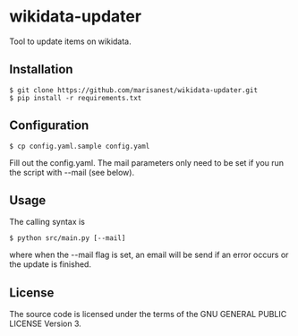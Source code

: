 # wikidata-updater

Tool to update items on wikidata.

## Installation

```
$ git clone https://github.com/marisanest/wikidata-updater.git
$ pip install -r requirements.txt
```

## Configuration

```
$ cp config.yaml.sample config.yaml
```
Fill out the config.yaml. The mail parameters only need to be set if you run the script with --mail (see below).

## Usage

The calling syntax is
```
$ python src/main.py [--mail]
```
where when the --mail flag is set, an email will be send if an error occurs or the update is finished.

## License

The source code is licensed under the terms of the GNU GENERAL PUBLIC LICENSE Version 3.